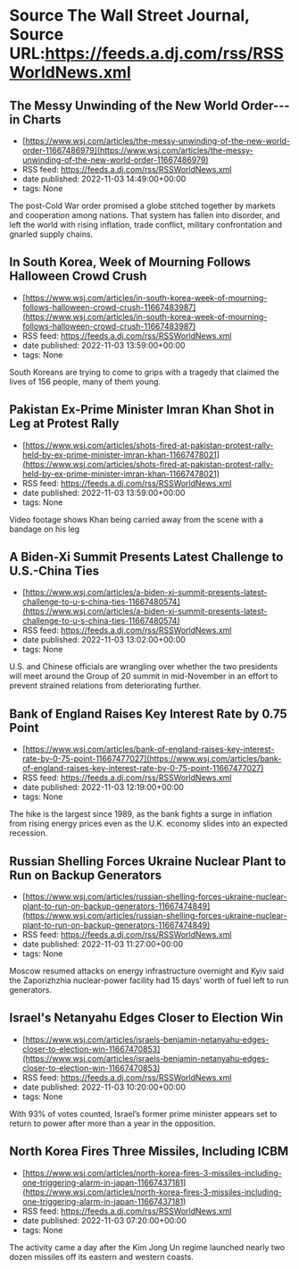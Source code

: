 # Source The Wall Street Journal, Source URL:https://feeds.a.dj.com/rss/RSSWorldNews.xml

## The Messy Unwinding of the New World Order---in Charts
 - [https://www.wsj.com/articles/the-messy-unwinding-of-the-new-world-order-11667486979](https://www.wsj.com/articles/the-messy-unwinding-of-the-new-world-order-11667486979)
 - RSS feed: https://feeds.a.dj.com/rss/RSSWorldNews.xml
 - date published: 2022-11-03 14:49:00+00:00
 - tags: None

The post-Cold War order promised a globe stitched together by markets and cooperation among nations. That system has fallen into disorder, and left the world with rising inflation, trade conflict, military confrontation and gnarled supply chains.

## In South Korea, Week of Mourning Follows Halloween Crowd Crush
 - [https://www.wsj.com/articles/in-south-korea-week-of-mourning-follows-halloween-crowd-crush-11667483987](https://www.wsj.com/articles/in-south-korea-week-of-mourning-follows-halloween-crowd-crush-11667483987)
 - RSS feed: https://feeds.a.dj.com/rss/RSSWorldNews.xml
 - date published: 2022-11-03 13:59:00+00:00
 - tags: None

South Koreans are trying to come to grips with a tragedy that claimed the lives of 156 people, many of them young.

## Pakistan Ex-Prime Minister Imran Khan Shot in Leg at Protest Rally
 - [https://www.wsj.com/articles/shots-fired-at-pakistan-protest-rally-held-by-ex-prime-minister-imran-khan-11667478021](https://www.wsj.com/articles/shots-fired-at-pakistan-protest-rally-held-by-ex-prime-minister-imran-khan-11667478021)
 - RSS feed: https://feeds.a.dj.com/rss/RSSWorldNews.xml
 - date published: 2022-11-03 13:59:00+00:00
 - tags: None

Video footage shows Khan being carried away from the scene with a bandage on his leg

## A Biden-Xi Summit Presents Latest Challenge to U.S.-China Ties
 - [https://www.wsj.com/articles/a-biden-xi-summit-presents-latest-challenge-to-u-s-china-ties-11667480574](https://www.wsj.com/articles/a-biden-xi-summit-presents-latest-challenge-to-u-s-china-ties-11667480574)
 - RSS feed: https://feeds.a.dj.com/rss/RSSWorldNews.xml
 - date published: 2022-11-03 13:02:00+00:00
 - tags: None

U.S. and Chinese officials are wrangling over whether the two presidents will meet around the Group of 20 summit in mid-November in an effort to prevent strained relations from deteriorating further.

## Bank of England Raises Key Interest Rate by 0.75 Point
 - [https://www.wsj.com/articles/bank-of-england-raises-key-interest-rate-by-0-75-point-11667477027](https://www.wsj.com/articles/bank-of-england-raises-key-interest-rate-by-0-75-point-11667477027)
 - RSS feed: https://feeds.a.dj.com/rss/RSSWorldNews.xml
 - date published: 2022-11-03 12:19:00+00:00
 - tags: None

The hike is the largest since 1989, as the bank fights a surge in inflation from rising energy prices even as the U.K. economy slides into an expected recession.

## Russian Shelling Forces Ukraine Nuclear Plant to Run on Backup Generators
 - [https://www.wsj.com/articles/russian-shelling-forces-ukraine-nuclear-plant-to-run-on-backup-generators-11667474849](https://www.wsj.com/articles/russian-shelling-forces-ukraine-nuclear-plant-to-run-on-backup-generators-11667474849)
 - RSS feed: https://feeds.a.dj.com/rss/RSSWorldNews.xml
 - date published: 2022-11-03 11:27:00+00:00
 - tags: None

Moscow resumed attacks on energy infrastructure overnight and Kyiv said the Zaporizhzhia nuclear-power facility had 15 days’ worth of fuel left to run generators.

## Israel's Netanyahu Edges Closer to Election Win
 - [https://www.wsj.com/articles/israels-benjamin-netanyahu-edges-closer-to-election-win-11667470853](https://www.wsj.com/articles/israels-benjamin-netanyahu-edges-closer-to-election-win-11667470853)
 - RSS feed: https://feeds.a.dj.com/rss/RSSWorldNews.xml
 - date published: 2022-11-03 10:20:00+00:00
 - tags: None

With 93% of votes counted, Israel’s former prime minister appears set to return to power after more than a year in the opposition.

## North Korea Fires Three Missiles, Including ICBM
 - [https://www.wsj.com/articles/north-korea-fires-3-missiles-including-one-triggering-alarm-in-japan-11667437181](https://www.wsj.com/articles/north-korea-fires-3-missiles-including-one-triggering-alarm-in-japan-11667437181)
 - RSS feed: https://feeds.a.dj.com/rss/RSSWorldNews.xml
 - date published: 2022-11-03 07:20:00+00:00
 - tags: None

The activity came a day after the Kim Jong Un regime launched nearly two dozen missiles off its eastern and western coasts.
